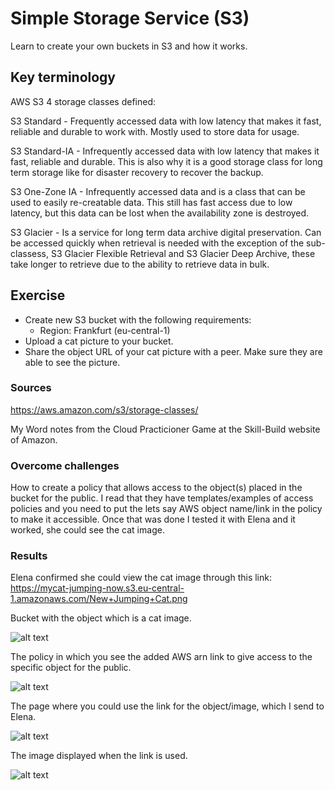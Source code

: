 # Simple Storage Service (S3)
Learn to create your own buckets in S3 and how it works.

## Key terminology
AWS S3 4 storage classes defined:

S3 Standard - Frequently accessed data with low latency that makes it fast, reliable and durable to work with. Mostly used to store data for usage.

S3 Standard-IA - Infrequently accessed data with low latency that makes it fast, reliable and durable. This is also why it is a good storage class for long term storage like for disaster recovery to recover the backup.

S3 One-Zone IA - Infrequently accessed data and is a class that can be used to easily re-creatable data. This still has fast access due to low latency, but this data can be lost when the availability zone is destroyed.

S3 Glacier - Is a service for long term data archive digital preservation. Can be accessed quickly when retrieval is needed with the exception of the sub-classess, S3 Glacier Flexible Retrieval and S3 Glacier Deep Archive, these take longer to retrieve due to the ability to retrieve data in bulk.

## Exercise
- Create new S3 bucket with the following requirements:
    - Region: Frankfurt (eu-central-1)
- Upload a cat picture to your bucket.
- Share the object URL of your cat picture with a peer. Make sure they are able to see the picture.

### Sources
https://aws.amazon.com/s3/storage-classes/

My Word notes from the Cloud Practicioner Game at the Skill-Build website of Amazon.

### Overcome challenges
How to create a policy that allows access to the object(s) placed in the bucket for the public. I read that they have templates/examples of access policies and you need to put the lets say AWS object name/link in the policy to make it accessible. Once that was done I tested it with Elena and it worked, she could see the cat image.

### Results
Elena confirmed she could view the cat image through this link: https://mycat-jumping-now.s3.eu-central-1.amazonaws.com/New+Jumping+Cat.png

Bucket with the object which is a cat image.

![alt text]()

The policy in which you see the added AWS arn link to give access to the specific object for the public.

![alt text]()

The page where you could use the link for the object/image, which I send to Elena.

![alt text]()

The image displayed when the link is used.

![alt text]()
